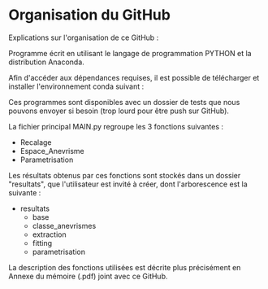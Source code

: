 # Organisation du GitHub

Explications sur l'organisation de ce GitHub : 

Programme écrit en utilisant le langage de programmation PYTHON et la distribution Anaconda. 

Afin d'accéder aux dépendances requises, il est possible de télécharger et installer l'environnement conda suivant : 

Ces programmes sont disponibles avec un dossier de tests que nous pouvons envoyer si besoin (trop lourd pour être push sur GitHub).

La fichier principal MAIN.py regroupe les 3 fonctions suivantes : 
  
  - Recalage 
  - Espace_Anevrisme
  - Parametrisation 
  
 Les résultats obtenus par ces fonctions sont stockés dans un dossier "resultats", que l'utilisateur est invité à créer, dont l'arborescence est la suivante : 
 
 - resultats
    - base
    - classe_anevrismes
    - extraction
    - fitting
    - parametrisation
 
 La description des fonctions utilisées est décrite plus précisément en Annexe du mémoire (.pdf) joint avec ce GitHub.
